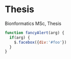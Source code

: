 # Thesis
Bionformatics MSc, Thesis
```javascript
function fancyAlert(arg) {
  if(arg) {
    $.facebox({div:'#foo'})
  }
}
```
